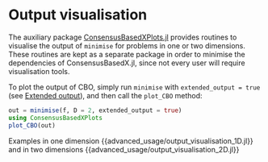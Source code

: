 # Output visualisation

The auxiliary package [ConsensusBasedXPlots.jl](https://github.com/PdIPS/ConsensusBasedXPlots.jl) provides routines to visualise the output of `minimise` for problems in one or two dimensions. These routines are kept as a separate package in order to minimise the dependencies of ConsensusBasedX.jl, since not every user will require visualisation tools.

To plot the output of CBO, simply run `minimise` with `extended_output = true` (see [Extended output](@ref)), and then call the `plot_CBO` method:
```julia
out = minimise(f, D = 2, extended_output = true)
using ConsensusBasedXPlots
plot_CBO(out)
```

Examples in one dimension
{{advanced_usage/output_visualisation_1D.jl}}
and in two dimensions
{{advanced_usage/output_visualisation_2D.jl}}
